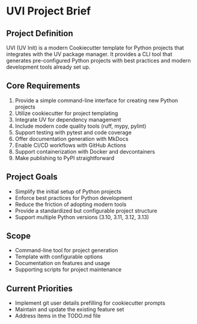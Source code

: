 
# UVI Project Brief

## Project Definition

UVI (UV Init) is a modern Cookiecutter template for Python projects that integrates with the UV package manager. It provides a CLI tool that generates pre-configured Python projects with best practices and modern development tools already set up.

## Core Requirements

1. Provide a simple command-line interface for creating new Python projects
2. Utilize cookiecutter for project templating
3. Integrate UV for dependency management
4. Include modern code quality tools (ruff, mypy, pylint)
5. Support testing with pytest and code coverage
6. Offer documentation generation with MkDocs
7. Enable CI/CD workflows with GitHub Actions
8. Support containerization with Docker and devcontainers
9. Make publishing to PyPI straightforward

## Project Goals

- Simplify the initial setup of Python projects
- Enforce best practices for Python development
- Reduce the friction of adopting modern tools
- Provide a standardized but configurable project structure
- Support multiple Python versions (3.10, 3.11, 3.12, 3.13)

## Scope

- Command-line tool for project generation
- Template with configurable options
- Documentation on features and usage
- Supporting scripts for project maintenance

## Current Priorities

- Implement git user details prefilling for cookiecutter prompts
- Maintain and update the existing feature set
- Address items in the TODO.md file
